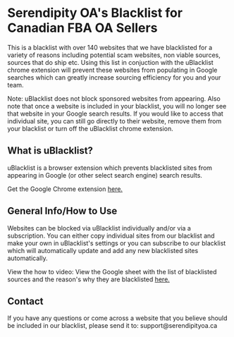 <h1>Serendipity OA's Blacklist for Canadian FBA OA Sellers</h1>
This is a blacklist with over 140 websites that we have blacklisted for a variety of reasons including potential scam websites, non viable sources, sources that do ship etc.
Using this list in conjuction with the uBlacklist chrome extension will prevent these websites from populating in Google searches which can greatly increase sourcing efficiency for you and your team.

Note: uBlacklist does not block sponsored websites from appearing. Also note that once a website is included in your blacklist, you will no longer see that website in your Google search results. If you would like to access that individual site, you can still go directly to their website, remove them from your blacklist or turn off the uBlacklist chrome extension.

<h2>What is uBlacklist?</h2>
uBlacklist is a browser extension which prevents blacklisted sites from appearing in Google (or other select search engine) search results.

Get the Google Chrome extension <a href="https://chrome.google.com/webstore/detail/ublacklist/pncfbmialoiaghdehhbnbhkkgmjanfhe?authuser=1">here.</a>

<h2>General Info/How to Use</h2>
Websites can be blocked via uBlacklist individually and/or via a subscription. 
You can either copy individual sites from our blacklist and make your own in uBlacklist's settings or you can subscribe to our blacklist which will automatically update and add any new blacklisted sites automatically.

View the how to video:
View the Google sheet with the list of blacklisted sources and the reason's why they are blacklisted <a href="https://docs.google.com/spreadsheets/d/1cruvbMpSFRAMBEPAaNkWZJ1DJ2mLVNEr0NU8NhaNoak/edit?usp=sharing">here.</a>

<h2>Contact</h2>
If you have any questions or come across a website that you believe should be included in our blacklist, please send it to: support@serendipityoa.ca
